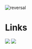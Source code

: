 ![reversal](https://capsule-render.vercel.app/api?type=rect&text=Hi!%20I%27m%20Austin&fontAlign=30&fontSize=30&desc=I%20like%20to%20code&descAlign=60&descAlignY=50&theme=radical)

# Links
[![](https://img.shields.io/badge/LinkedIn-blue)](https://www.linkedin.com/in/austin-burnett-51249a183)
[![](https://img.shields.io/badge/Personal_Website-green)](https://www.austinburnett.dev)


<!--
**austinburnett/austinburnett** is a ✨ _special_ ✨ repository because its `README.md` (this file) appears on your GitHub profile.

Here are some ideas to get you started:

- 🔭 I’m currently working on ...
- 🌱 I’m currently learning ...
- 👯 I’m looking to collaborate on ...
- 🤔 I’m looking for help with ...
- 💬 Ask me about ...
- 📫 How to reach me: ...
- 😄 Pronouns: ...
- ⚡ Fun fact: ...
-->
